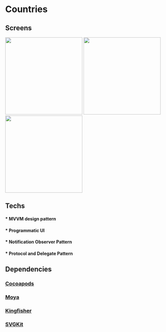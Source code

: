 # Countries


## Screens

<p>
<img width="245px" src="https://user-images.githubusercontent.com/103888716/227199046-7d4f51de-fc6c-499e-a46b-c70ecc8d7cba.gif">
<img width="245px" src="https://user-images.githubusercontent.com/103888716/227199054-88456ff9-c765-49f9-b1a8-fb18fdb2876b.gif">
<img width="245px" src="https://user-images.githubusercontent.com/103888716/227199064-b9e965d0-c624-43ca-97a8-62c52f3f9c9a.gif">
</p>


## Techs

#### * MVVM design pattern
#### * Programmatic UI
#### * Notification Observer Pattern
#### * Protocol and Delegate Pattern


## Dependencies

### [Cocoapods](https://github.com/CocoaPods/CocoaPods)

### [Moya](https://github.com/Moya/Moya)

### [Kingfisher](https://github.com/onevcat/Kingfisher)

### [SVGKit](https://github.com/SVGKit/SVGKit)
